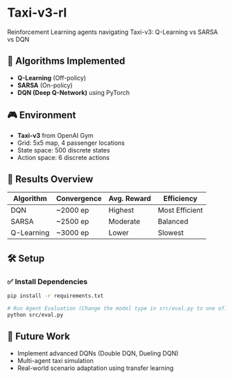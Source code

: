 # Taxi-v3-rl
Reinforcement Learning agents navigating Taxi-v3: Q-Learning vs SARSA vs DQN

## 🤖 Algorithms Implemented
- **Q-Learning** (Off-policy)
- **SARSA** (On-policy)
- **DQN (Deep Q-Network)** using PyTorch

## 🎮 Environment
- **Taxi-v3** from OpenAI Gym
- Grid: 5x5 map, 4 passenger locations
- State space: 500 discrete states
- Action space: 6 discrete actions

## 🧪 Results Overview

| Algorithm | Convergence | Avg. Reward | Efficiency |
|-----------|-------------|-------------|------------|
| DQN       | ~2000 ep    | Highest     | Most Efficient |
| SARSA     | ~2500 ep    | Moderate    | Balanced |
| Q-Learning| ~3000 ep    | Lower       | Slowest |


## 🛠 Setup

### ✅ Install Dependencies
```bash
pip install -r requirements.txt

# Run Agent Evaluation (Change the model type in src/eval.py to one of: "DQN", "SARSA", or "Q-Learning" and run):
python src/eval.py
```

## 🚀 Future Work
- Implement advanced DQNs (Double DQN, Dueling DQN)
- Multi-agent taxi simulation
- Real-world scenario adaptation using transfer learning


